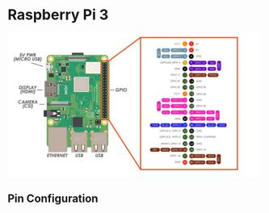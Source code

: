 # Raspberry Pi 3

![Raspberry Pi 3](https://raw.githubusercontent.com/Mariustotle/universal_iot_hub/refs/heads/main/resources/devices/raspberry_pi_3.jpg)


## Pin Configuration




